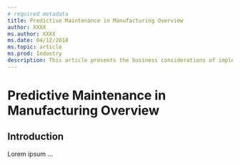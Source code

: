 ```yaml
---
# required metadata
title: Predictive Maintenance in Manufacturing Overview
author: XXXX
ms.author: XXXX
ms.date: 04/12/2018
ms.topic: article
ms.prod: Industry
description: This article presents the business considerations of implementing Predictive Maintenance in Manufacturing on Azure 
---
```

# Predictive Maintenance in Manufacturing Overview

## Introduction

Lorem ipsum ...